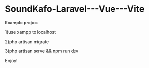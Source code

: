 # SoundKafo-Laravel---Vue---Vite
Example project 

1)use xampp to localhost

2)php artisan migrate

3)php artisan serve && npm run dev

Enjoy!
